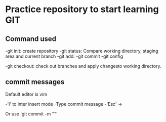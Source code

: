 # Practice repository to start learning GIT

## Command used
-git init: create repository
-git status: Compare working directory, staging area and current branch
-git add:
-git commit
-git config

-git checkout: check out branches and apply changesto working directory.
## commit messages

Default editor is vim

-'i' to inter insert mode
-Type commit message
-'Esc' ->

Or use 'git commit -m ""'
